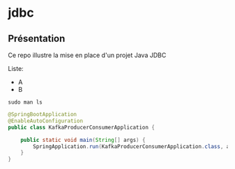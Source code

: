 # jdbc

## Présentation 
Ce repo illustre la mise en place d'un projet Java JDBC

Liste:
* A
* B

`sudo man ls`

```java
@SpringBootApplication
@EnableAutoConfiguration
public class KafkaProducerConsumerApplication {

    public static void main(String[] args) {
        SpringApplication.run(KafkaProducerConsumerApplication.class, args);
    }
}
```
